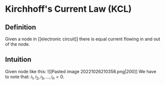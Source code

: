 # Kirchhoff's Current Law (KCL)
## Definition
Given a node in [[electronic circuit]] there is equal current flowing in and out of the node. 

## Intuition
Given node like this:
![[Pasted image 20221026210358.png|200]]
We have to note that: $i_1, i_2, i_3,...,i_n=0$.